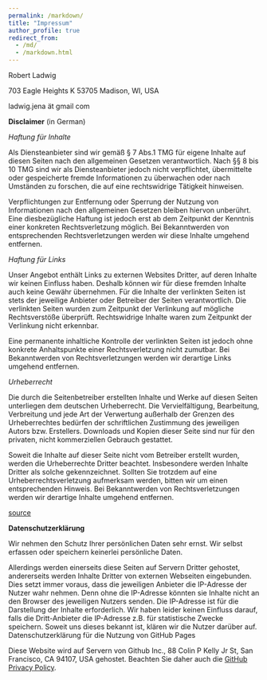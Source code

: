 ```yaml
---
permalink: /markdown/
title: "Impressum"
author_profile: true
redirect_from: 
  - /md/
  - /markdown.html
---
```


Robert Ladwig

703 Eagle Heights K
53705 Madison, WI, USA

ladwig.jena ät gmail com

**Disclaimer** (in German)

*Haftung für Inhalte*

Als Diensteanbieter sind wir gemäß § 7 Abs.1 TMG für eigene Inhalte auf diesen Seiten nach den allgemeinen Gesetzen verantwortlich. Nach §§ 8 bis 10 TMG sind wir als Diensteanbieter jedoch nicht verpflichtet, übermittelte oder gespeicherte fremde Informationen zu überwachen oder nach Umständen zu forschen, die auf eine rechtswidrige Tätigkeit hinweisen.

Verpflichtungen zur Entfernung oder Sperrung der Nutzung von Informationen nach den allgemeinen Gesetzen bleiben hiervon unberührt. Eine diesbezügliche Haftung ist jedoch erst ab dem Zeitpunkt der Kenntnis einer konkreten Rechtsverletzung möglich. Bei Bekanntwerden von entsprechenden Rechtsverletzungen werden wir diese Inhalte umgehend entfernen.

*Haftung für Links*

Unser Angebot enthält Links zu externen Websites Dritter, auf deren Inhalte wir keinen Einfluss haben. Deshalb können wir für diese fremden Inhalte auch keine Gewähr übernehmen. Für die Inhalte der verlinkten Seiten ist stets der jeweilige Anbieter oder Betreiber der Seiten verantwortlich. Die verlinkten Seiten wurden zum Zeitpunkt der Verlinkung auf mögliche Rechtsverstöße überprüft. Rechtswidrige Inhalte waren zum Zeitpunkt der Verlinkung nicht erkennbar.

Eine permanente inhaltliche Kontrolle der verlinkten Seiten ist jedoch ohne konkrete Anhaltspunkte einer Rechtsverletzung nicht zumutbar. Bei Bekanntwerden von Rechtsverletzungen werden wir derartige Links umgehend entfernen.

*Urheberrecht*

Die durch die Seitenbetreiber erstellten Inhalte und Werke auf diesen Seiten unterliegen dem deutschen Urheberrecht. Die Vervielfältigung, Bearbeitung, Verbreitung und jede Art der Verwertung außerhalb der Grenzen des Urheberrechtes bedürfen der schriftlichen Zustimmung des jeweiligen Autors bzw. Erstellers. Downloads und Kopien dieser Seite sind nur für den privaten, nicht kommerziellen Gebrauch gestattet.

Soweit die Inhalte auf dieser Seite nicht vom Betreiber erstellt wurden, werden die Urheberrechte Dritter beachtet. Insbesondere werden Inhalte Dritter als solche gekennzeichnet. Sollten Sie trotzdem auf eine Urheberrechtsverletzung aufmerksam werden, bitten wir um einen entsprechenden Hinweis. Bei Bekanntwerden von Rechtsverletzungen werden wir derartige Inhalte umgehend entfernen.

[source](https://www.e-recht24.de/muster-disclaimer.html)

**Datenschutzerklärung** 

Wir nehmen den Schutz Ihrer persönlichen Daten sehr ernst. Wir selbst erfassen oder speichern keinerlei persönliche Daten.

Allerdings werden einerseits diese Seiten auf Servern Dritter gehostet, andererseits werden Inhalte Dritter von externen Webseiten eingebunden. Dies setzt immer voraus, dass die jeweiligen Anbieter die IP-Adresse der Nutzer wahr nehmen. Denn ohne die IP-Adresse könnten sie Inhalte nicht an den Browser des jeweiligen Nutzers senden. Die IP-Adresse ist für die Darstellung der Inhalte erforderlich. Wir haben leider keinen Einfluss darauf, falls die Dritt-Anbieter die IP-Adresse z.B. für statistische Zwecke speichern. Soweit uns dieses bekannt ist, klären wir die Nutzer darüber auf.
Datenschutzerklärung für die Nutzung von GitHub Pages

Diese Website wird auf Servern von Github Inc., 88 Colin P Kelly Jr St, San Francisco, CA 94107, USA gehostet. Beachten Sie daher auch die [GitHub Privacy Policy](https://help.github.com/articles/github-privacy-statement/).
